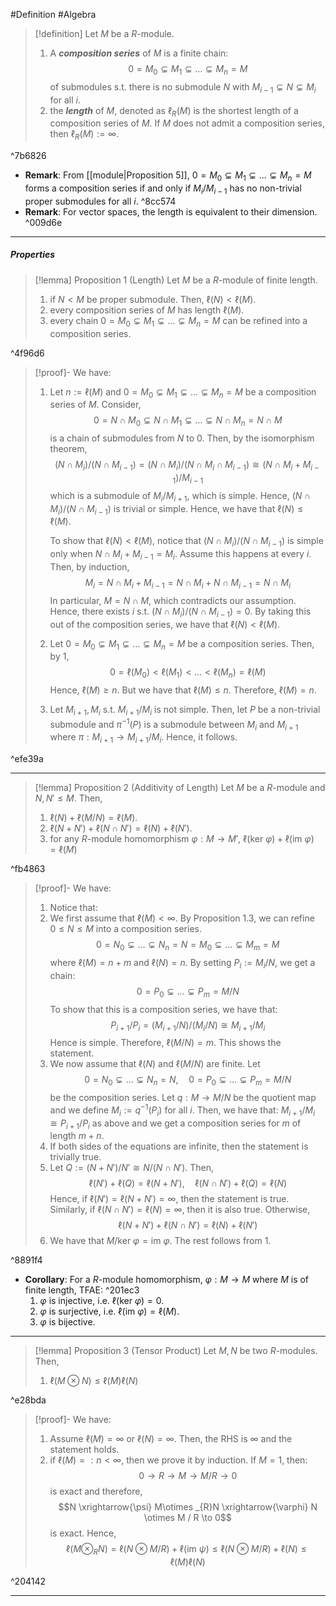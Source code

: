 #Definition #Algebra 

> [!definition]
> Let $M$ be a $R$-module. 
> 1. A ***composition series*** of $M$ is a finite chain: $$0=M_{0}\subsetneq M_{1}\subsetneq\dots\subsetneq M_{n} =M $$of submodules s.t. there is no submodule $N$ with $M_{i-1}\subsetneq N\subsetneq M_{i}$ for all $i$.
> 2. the ***length*** of $M$, denoted as $\ell_{R}(M)$ is the shortest length of a composition series of $M$. If $M$ does not admit a composition series, then $\ell _R(M):=\infty$. 

^7b6826

- **Remark**: From [[module|Proposition 5]], $0=M_{0}\subsetneq M_{1}\subsetneq\dots\subsetneq M_{n} =M$ forms a composition series if and only if $M_{i} / M_{i-1}$ has no non-trivial proper submodules for all $i$.  ^8cc574
- **Remark**: For vector spaces, the length is equivalent to their dimension. ^009d6e
---
##### Properties
> [!lemma] Proposition 1 (Length)
> Let $M$ be a $R$-module of finite length. 
> 1. if $N<M$ be proper submodule. Then, $\ell(N)<\ell(M)$.
> 2. every composition series of $M$ has length $\ell(M)$.
> 3. every chain $0=M_{0}\subsetneq M_{1}\subsetneq\dots\subsetneq M_{n} =M$ can be refined into a composition series.

^4f96d6

> [!proof]-
> We have:
> 1. Let $n:=\ell(M)$ and  $0=M_{0}\subsetneq M_{1}\subsetneq\dots\subsetneq M_{n} =M$ be a composition series of $M$. Consider,  $$0=N\cap M_{0}\subsetneq N\cap M_{1}\subsetneq\dots\subsetneq N\cap M_{n} =N\cap M $$ is a chain of submodules from $N$ to $0$. Then, by the isomorphism theorem, $$(N\cap M_{i}) / (N\cap M_{i-1})=(N\cap M_{i}) / (N\cap M_{i}\cap M_{i-1})\cong (N\cap M_{i}+M_{i-1}) / M_{i-1}$$which is a submodule of $M_{i} / M_{i+1}$, which is simple. Hence, $(N\cap M_{i}) / (N\cap M_{i-1})$ is trivial or simple. Hence, we have that $\ell(N)\leq \ell(M)$. 
>    
>    To show that $\ell(N)< \ell(M)$, notice that $(N\cap M_{i}) / (N\cap M_{i-1})$ is simple only when $N\cap M_{i}+M_{i-1}=M_{i}$. Assume this happens at every $i$. Then, by induction, $$M_{i}=N\cap M_{i}+M_{i-1}=N\cap M_{i}+N\cap M_{i-1}=N\cap M_{i}$$ In particular, $M=N\cap M$, which contradicts our assumption. Hence, there exists $i$ s.t. $(N\cap M_{i}) / (N\cap M_{i-1})= 0$. By taking this out of the composition series, we have that $\ell(N)<\ell(M)$.
>  2. Let $0=M_{0}\subsetneq M_{1}\subsetneq\dots\subsetneq M_{n} =M$ be a composition series.  Then, by 1, $$0=\ell(M_{0})<\ell(M_{1})<\dots< \ell(M_{n})=\ell(M)$$Hence, $\ell(M)\geq n$. But we have that $\ell(M)\leq n$. Therefore, $\ell(M)=n$. 
>  3. Let $M_{i+1}, M_{i}$ s.t. $M_{i+1} / M_{i}$ is not simple. Then, let $P$ be a non-trivial submodule and $\pi ^{-1}(P)$ is a submodule between $M_{i}$ and $M_{i+1}$ where $\pi:M_{i+1}\to M_{i+1} / M_{i}$. Hence, it follows.

^efe39a

---
> [!lemma] Proposition 2 (Additivity of Length)
> Let $M$ be a $R$-module and $N,N'\leq M$. Then, 
> 1. $\ell(N)+\ell(M / N)=\ell(M)$.
> 2. $\ell(N+N')+\ell(N\cap N')=\ell(N)+\ell(N')$.
> 3. for any $R$-module homomorphism $\varphi:M\to M'$, $\ell(\text{ker }\varphi)+\ell(\text{im }\varphi)=\ell(M)$

^fb4863

> [!proof]-
> We have:
> 1. Notice that:
> 	1. We first assume that $\ell(M)<\infty$. By Proposition 1.3, we can refine $0\leq N\leq M$ into a composition series. $$0 =N_{0}\subsetneq \dots\subsetneq N_{n}=N= M_{0}\subsetneq\dots\subsetneq M_{m}=M$$where $\ell(M)=n+m$ and $\ell(N)=n$. By setting $P_{i}:= M_{i} / N$, we get a chain:$$0=P_{0}\subsetneq\dots\subsetneq P_{m}=M / N$$To show that this is a composition series, we have that: $$P_{i+1}/P_{i}=(M_{i+1} / N) / (M_{i} / N)\cong M_{i+1} / M_{i}$$Hence is simple. Therefore, $\ell(M/N)=m$.  This shows the statement.
> 	2. We now assume that $\ell(N)$ and $\ell(M/N)$ are finite. Let $$0=N_{0}\subsetneq\dots\subsetneq N_{n}=N,\quad 0=P_{0}\subsetneq\dots\subsetneq P_{m}=M / N$$be the composition series. Let $q:M\to M / N$ be the quotient map and we define $M_{i}:=q^{-1}(P_{i})$ for all $i$. Then, we have that: $M_{i+1}/M_{i}\cong P_{i+1} / P_{i}$ as above and we get a composition series for $m$ of length $m+n$. 
> 	3. If both sides of the equations are infinite, then the statement is trivially true. 
> 2. Let $Q:=(N+N') / N'\cong N / (N\cap N')$. Then, $$\ell(N')+\ell(Q)=\ell(N+N'),\quad \ell(N\cap N')+\ell(Q)=\ell(N)$$Hence, if $\ell(N')=\ell(N+N')=\infty$, then the statement is true. Similarly, if $\ell(N\cap N')=\ell(N)=\infty$, then it is also true. Otherwise, $$\ell(N+N')+\ell(N\cap N')=\ell(N)+\ell(N')$$
> 3. We have that $M / \text{ker }\varphi= \text{im }\varphi$. The rest follows from 1. 

^8891f4

- **Corollary**: For a $R$-module homomorphism, $\varphi:M\to M$ where $M$ is of finite length, TFAE: ^201ec3
	1. $\varphi$ is injective, i.e. $\ell(\text{ker }\varphi)= 0$.
	2. $\varphi$ is surjective, i.e. $\ell(\text{im }\varphi)= \ell(M)$.
	3. $\varphi$ is bijective.
	
---
> [!lemma] Proposition 3 (Tensor Product)
> Let $M,N$ be two $R$-modules. Then, 
> 1. $\ell(M\otimes N)\leq \ell(M)\ell(N)$

^e28bda

> [!proof]-
> We have:
> 1. Assume $\ell(M)=\infty$ or $\ell(N)=\infty$. Then, the RHS is $\infty$ and the statement holds.
> 2. if $\ell(M)=:n<\infty$, then we prove it by induction. If $M=1$, then: $$0 \to R \to M \to M / R \to 0$$is exact and therefore, $$N \xrightarrow{\psi} M\otimes _{R}N \xrightarrow{\varphi} N \otimes  M / R \to 0$$is exact. Hence,$$\ell(M\otimes _{R}N)=\ell(N\otimes M / R)+\ell(\text{im }\psi)\leq \ell(N\otimes M / R)+\ell(N)\leq \ell(M)\ell(N)$$

^204142

---
